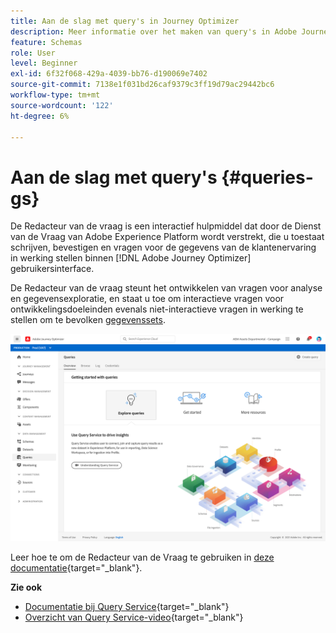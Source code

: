 ```yaml
---
title: Aan de slag met query's in Journey Optimizer
description: Meer informatie over het maken van query's in Adobe Journey Optimizer
feature: Schemas
role: User
level: Beginner
exl-id: 6f32f068-429a-4039-bb76-d190069e7402
source-git-commit: 7138e1f031bd26caf9379c3ff19d79ac29442bc6
workflow-type: tm+mt
source-wordcount: '122'
ht-degree: 6%

---
```


# Aan de slag met query&#39;s {#queries-gs}

De Redacteur van de vraag is een interactief hulpmiddel dat door de Dienst van de Vraag van Adobe Experience Platform wordt verstrekt, die u toestaat schrijven, bevestigen en vragen voor de gegevens van de klantenervaring in werking stellen binnen [!DNL Adobe Journey Optimizer] gebruikersinterface.

De Redacteur van de vraag steunt het ontwikkelen van vragen voor analyse en gegevensexploratie, en staat u toe om interactieve vragen voor ontwikkelingsdoeleinden evenals niet-interactieve vragen in werking te stellen om te bevolken [gegevenssets](get-started-datasets.md).


![](assets/queries-home.png)

Leer hoe te om de Redacteur van de Vraag te gebruiken in [deze documentatie](https://experienceleague.adobe.com/docs/experience-platform/query/ui/user-guide.html){target=&quot;_blank&quot;}.

**Zie ook**

* [Documentatie bij Query Service](https://experienceleague.adobe.com/docs/experience-platform/query/home.html?lang=nl){target=&quot;_blank&quot;}
* [Overzicht van Query Service-video](https://experienceleague.adobe.com/docs/platform-learn/tutorials/queries/understanding-query-service.html){target=&quot;_blank&quot;}
